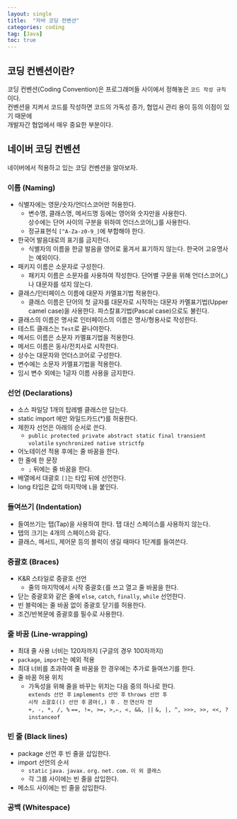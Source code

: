 ```yaml
---
layout: single
title:  "자바 코딩 컨벤션"
categories: coding
tag: [Java]
toc: true
---
```


## 코딩 컨벤션이란?
코딩 컨벤션(Coding Convention)은 프로그래머들 사이에서 정해놓은 `코드 작성 규칙`이다. <br>
컨벤션을 지켜서 코드를 작성하면 코드의 가독성 증가, 협업시 관리 용이 등의 이점이 있기 때문에 <br>
개발자간 협업에서 매우 중요한 부분이다.

## 네이버 코딩 컨벤션
네이버에서 적용하고 있는 코딩 컨벤션을 알아보자.
### 이름 (Naming)
- 식별자에는 영문/숫자/언더스코어만 허용한다.
  + 변수명, 클래스명, 메서드명 등에는 영어와 숫자만을 사용한다. <br> 상수에는 단어 사이의 구분을 위하여 언더스코어(_)를 사용한다. <br>
  + 정규표현식 `[^A-Za-z0-9_]`에 부합해야 한다.
- 한국어 발음대로의 표기를 금지한다.
  + 식별자의 이름을 한글 발음을 영어로 옮겨서 표기하지 않는다. 한국어 고유명사는 예외이다.
- 패키지 이름은 소문자로 구성한다.
  +  패키지 이름은 소문자를 사용하여 작성한다. 단어별 구문을 위해 언더스코어(_)나 대문자를 섞지 않는다.
- 클래스/인터페이스 이름에 대문자 카멜표기법 적용한다.
  +  클래스 이름은 단어의 첫 글자를 대문자로 시작하는 대문자 카멜표기법(Upper camel case)을 사용한다. 파스칼표기법(Pascal case)으로도 불린다.
- 클래스의 이름은 명사로 인터페이스의 이름은 명사/형용사로 작성한다.
- 테스트 클래스는 `Test`로 끝나야한다.
- 메서드 이름은 소문자 카멜표기법을 적용한다.
- 메서드 이름은 동사/전치사로 시작한다.
- 상수는 대문자와 언더스코어로 구성한다.
- 변수에는 소문자 카멜표기법을 적용한다.
- 임시 변수 외에는 1글자 이름 사용을 금지한다.

### 선언 (Declarations)
- 소스 파일당 1개의 탑레벨 클래스만 담는다.
- static import 에만 와일드카드(*)를 허용한다.
- 제한자 선언은 아래의 순서로 쓴다.
  + `public protected private abstract static final transient volatile` `synchronized native strictfp`
- 어노테이션 적용 후에는 줄 바꿈을 한다.
- 한 줄에 한 문장
  + `;` 뒤에는 줄 바꿈을 한다.
- 배열에서 대괄호 `[]`는 타입 뒤에 선언한다.
- long 타입은 값의 마지막에 `L`을 붙인다.

### 들여쓰기 (Indentation)
- 들여쓰기는 탭(Tap)을 사용하여 한다. 탭 대신 스페이스를 사용하지 않는다.
- 탭의 크기는 4개의 스페이스와 같다.
- 클래스, 메서드, 제어문 등의 블럭이 생길 때마다 1단계를 들여쓴다.

### 중괄호 (Braces)
- K&R 스타일로 중괄호 선언
  + 줄의 마지막에서 시작 중괄호`{`를 쓰고 열고 줄 바꿈을 한다.
- 닫는 중괄호와 같은 줄에 `else`, `catch`, `finally`, `while` 선언한다.
- 빈 블럭에는 줄 바꿈 없이 중괄호 닫기를 허용한다.
- 조건/반복문에 중괄호를 필수로 사용한다.

### 줄 바꿈 (Line-wrapping)
- 최대 줄 사용 너비는 120자까지 (구글의 경우 100자까지)
- `package`, `import`는 예외 적용
- 최대 너비를 초과하여 줄 바꿈을 한 경우에는 추가로 들여쓰기를 한다.
- 줄 바꿈 허용 위치
  + 가독성을 위해 줄을 바꾸는 위치는 다음 중의 하나로 한다. <br>
    `extends 선언 후` 
    `implements 선언 후` 
    `throws 선언 후`  
    `시작 소괄호(() 선언 후` 
    `콤마(,) 후` 
    `. 전` 
    `연산자 전`  
    `+, -, *, /, %` 
    `==, !=, >=, >,⇐, <, &&, ||` 
    `&, |, ^, >>>, >>, <<, ?`  
    `instanceof`

### 빈 줄 (Black lines)
- package 선언 후 빈 줄을 삽입한다.
- import 선언의 순서
  + `static` `java.` `javax.` `org.` `net.` `com.` `이 외 클래스`
  + 각 그룹 사이에는 빈 줄을 삽입한다.
- 메소드 사이에는 빈 줄을 삽입한다.

### 공백 (Whitespace)
